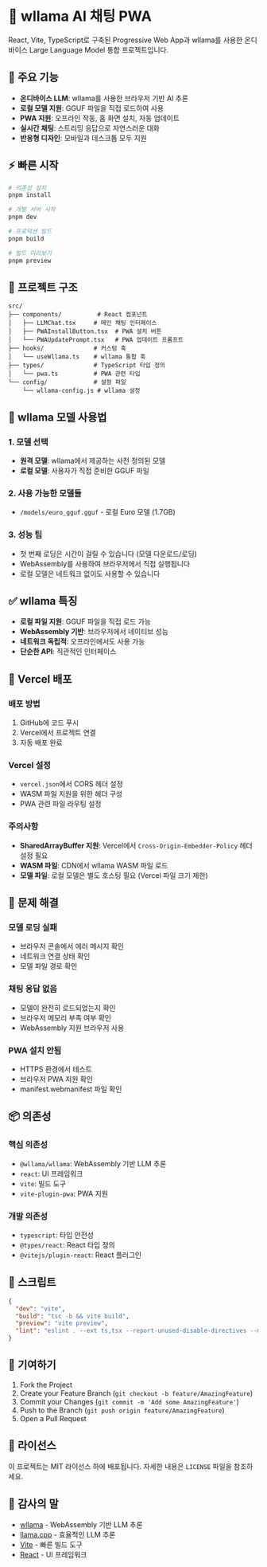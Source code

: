 # 🤖 wllama AI 채팅 PWA

React, Vite, TypeScript로 구축된 Progressive Web App과 wllama를 사용한 온디바이스 Large Language Model 통합 프로젝트입니다.

## 🚀 주요 기능

- **온디바이스 LLM**: wllama를 사용한 브라우저 기반 AI 추론
- **로컬 모델 지원**: GGUF 파일을 직접 로드하여 사용
- **PWA 지원**: 오프라인 작동, 홈 화면 설치, 자동 업데이트
- **실시간 채팅**: 스트리밍 응답으로 자연스러운 대화
- **반응형 디자인**: 모바일과 데스크톱 모두 지원

## ⚡ 빠른 시작

```bash
# 의존성 설치
pnpm install

# 개발 서버 시작
pnpm dev

# 프로덕션 빌드
pnpm build

# 빌드 미리보기
pnpm preview
```

## 📁 프로젝트 구조

```
src/
├── components/          # React 컴포넌트
│   ├── LLMChat.tsx     # 메인 채팅 인터페이스
│   ├── PWAInstallButton.tsx  # PWA 설치 버튼
│   └── PWAUpdatePrompt.tsx   # PWA 업데이트 프롬프트
├── hooks/              # 커스텀 훅
│   └── useWllama.ts    # wllama 통합 훅
├── types/              # TypeScript 타입 정의
│   └── pwa.ts          # PWA 관련 타입
└── config/             # 설정 파일
    └── wllama-config.js # wllama 설정
```

## 🎯 wllama 모델 사용법

### 1. 모델 선택

- **원격 모델**: wllama에서 제공하는 사전 정의된 모델
- **로컬 모델**: 사용자가 직접 준비한 GGUF 파일

### 2. 사용 가능한 모델들

- `/models/euro_gguf.gguf` - 로컬 Euro 모델 (1.7GB)

### 3. 성능 팁

- 첫 번째 로딩은 시간이 걸릴 수 있습니다 (모델 다운로드/로딩)
- WebAssembly를 사용하여 브라우저에서 직접 실행됩니다
- 로컬 모델은 네트워크 없이도 사용할 수 있습니다

## ✅ wllama 특징

- **로컬 파일 지원**: GGUF 파일을 직접 로드 가능
- **WebAssembly 기반**: 브라우저에서 네이티브 성능
- **네트워크 독립적**: 오프라인에서도 사용 가능
- **단순한 API**: 직관적인 인터페이스

## 🚀 Vercel 배포

### 배포 방법

1. GitHub에 코드 푸시
2. Vercel에서 프로젝트 연결
3. 자동 배포 완료

### Vercel 설정

- `vercel.json`에서 CORS 헤더 설정
- WASM 파일 지원을 위한 헤더 구성
- PWA 관련 파일 라우팅 설정

### 주의사항

- **SharedArrayBuffer 지원**: Vercel에서 `Cross-Origin-Embedder-Policy` 헤더 설정 필요
- **WASM 파일**: CDN에서 wllama WASM 파일 로드
- **모델 파일**: 로컬 모델은 별도 호스팅 필요 (Vercel 파일 크기 제한)

## 🔧 문제 해결

### 모델 로딩 실패

- 브라우저 콘솔에서 에러 메시지 확인
- 네트워크 연결 상태 확인
- 모델 파일 경로 확인

### 채팅 응답 없음

- 모델이 완전히 로드되었는지 확인
- 브라우저 메모리 부족 여부 확인
- WebAssembly 지원 브라우저 사용

### PWA 설치 안됨

- HTTPS 환경에서 테스트
- 브라우저 PWA 지원 확인
- manifest.webmanifest 파일 확인

## 📦 의존성

### 핵심 의존성

- `@wllama/wllama`: WebAssembly 기반 LLM 추론
- `react`: UI 프레임워크
- `vite`: 빌드 도구
- `vite-plugin-pwa`: PWA 지원

### 개발 의존성

- `typescript`: 타입 안전성
- `@types/react`: React 타입 정의
- `@vitejs/plugin-react`: React 플러그인

## 📝 스크립트

```json
{
  "dev": "vite",
  "build": "tsc -b && vite build",
  "preview": "vite preview",
  "lint": "eslint . --ext ts,tsx --report-unused-disable-directives --max-warnings 0"
}
```

## 🤝 기여하기

1. Fork the Project
2. Create your Feature Branch (`git checkout -b feature/AmazingFeature`)
3. Commit your Changes (`git commit -m 'Add some AmazingFeature'`)
4. Push to the Branch (`git push origin feature/AmazingFeature`)
5. Open a Pull Request

## 📄 라이선스

이 프로젝트는 MIT 라이선스 하에 배포됩니다. 자세한 내용은 `LICENSE` 파일을 참조하세요.

## 🙏 감사의 말

- [wllama](https://github.com/ngxson/wllama) - WebAssembly 기반 LLM 추론
- [llama.cpp](https://github.com/ggerganov/llama.cpp) - 효율적인 LLM 추론
- [Vite](https://vitejs.dev/) - 빠른 빌드 도구
- [React](https://react.dev/) - UI 프레임워크

